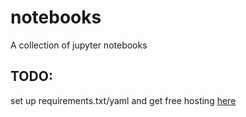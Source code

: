 # notebooks
A collection of jupyter notebooks

## TODO: 
set up requirements.txt/yaml and get free hosting [here](https://mybinder.org/)


